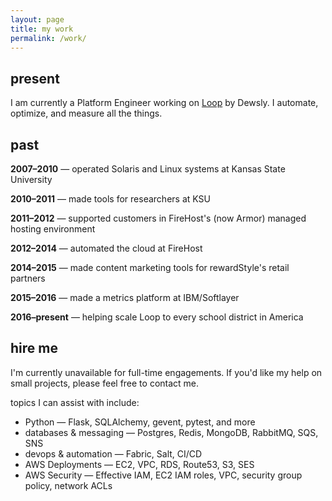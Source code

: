 ```yaml
---
layout: page
title: my work
permalink: /work/
---
```


<div class="subsection">

## present

I am currently a Platform Engineer working on [Loop]("https://loopk12.com/") by Dewsly. I automate, optimize, and measure all the things.

</div>

<div class="subsection">

## past

**2007&#8211;2010** &#8212; operated Solaris and Linux systems at Kansas State University

**2010&#8211;2011** &#8212; made tools for researchers at KSU

**2011&#8211;2012** &#8212; supported customers in FireHost's (now Armor) managed hosting environment

**2012&#8211;2014** &#8212; automated the cloud at FireHost

**2014&#8211;2015** &#8212; made content marketing tools for rewardStyle's retail partners

**2015&#8211;2016** &#8212; made a metrics platform at IBM/Softlayer

**2016&#8211;present** &#8212; helping scale Loop to every school district in America

</div>

<div class="subsection">

## hire me

I'm currently unavailable for full-time engagements. If you'd like my help on small projects, please feel free to contact me.

topics I can assist with include:

* Python &#8212; Flask, SQLAlchemy, gevent, pytest, and more
* databases &amp; messaging &#8212; Postgres, Redis, MongoDB, RabbitMQ, SQS, SNS
* devops &amp; automation &#8212; Fabric, Salt, CI/CD
* AWS Deployments &#8212; EC2, VPC, RDS, Route53, S3, SES
* AWS Security &#8212; Effective IAM, EC2 IAM roles, VPC, security group policy, network ACLs

</div>
